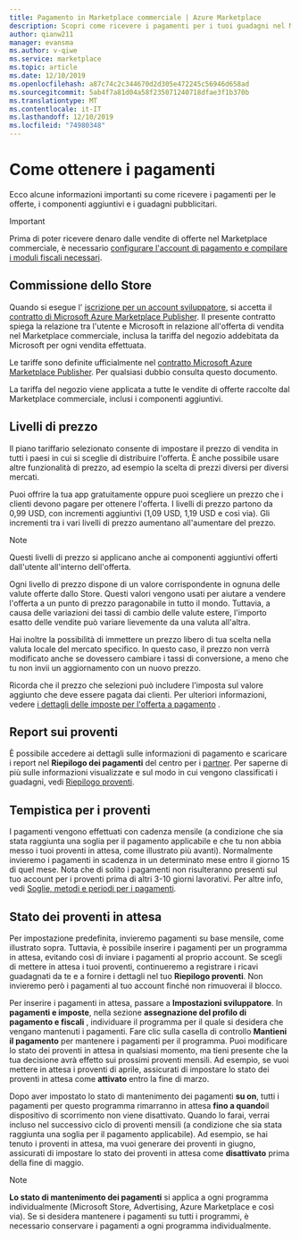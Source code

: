 ```yaml
---
title: Pagamento in Marketplace commerciale | Azure Marketplace
description: Scopri come ricevere i pagamenti per i tuoi guadagni nel Marketplace commerciale.
author: qianw211
manager: evansma
ms.author: v-qiwe
ms.service: marketplace
ms.topic: article
ms.date: 12/10/2019
ms.openlocfilehash: a87c74c2c344670d2d305e472245c56946d658ad
ms.sourcegitcommit: 5ab4f7a81d04a58f235071240718dfae3f1b370b
ms.translationtype: MT
ms.contentlocale: it-IT
ms.lasthandoff: 12/10/2019
ms.locfileid: "74980348"
---
```

# <a name="getting-paid"></a>Come ottenere i pagamenti
Ecco alcune informazioni importanti su come ricevere i pagamenti per le offerte, i componenti aggiuntivi e i guadagni pubblicitari.

> [!IMPORTANT]
> Prima di poter ricevere denaro dalle vendite di offerte nel Marketplace commerciale, è necessario [configurare l'account di pagamento e compilare i moduli fiscali necessari](set-up-your-payout-account-tax-forms.md).

## <a name="store-fee"></a>Commissione dello Store

Quando si esegue l' [iscrizione per un account sviluppatore](https://go.microsoft.com/fwlink/p/?LinkID=615100), si accetta il [contratto di Microsoft Azure Marketplace Publisher](https://go.microsoft.com/fwlink/p/?LinkID=699560). Il presente contratto spiega la relazione tra l'utente e Microsoft in relazione all'offerta di vendita nel Marketplace commerciale, inclusa la tariffa del negozio addebitata da Microsoft per ogni vendita effettuata.

Le tariffe sono definite ufficialmente nel [contratto Microsoft Azure Marketplace Publisher](https://go.microsoft.com/fwlink/p/?LinkID=699560). Per qualsiasi dubbio consulta questo documento.

La tariffa del negozio viene applicata a tutte le vendite di offerte raccolte dal Marketplace commerciale, inclusi i componenti aggiuntivi.

## <a name="price-tiers"></a>Livelli di prezzo

Il piano tariffario selezionato consente di impostare il prezzo di vendita in tutti i paesi in cui si sceglie di distribuire l'offerta. È anche possibile usare altre funzionalità di prezzo, ad esempio la scelta di prezzi diversi per diversi mercati.

Puoi offrire la tua app gratuitamente oppure puoi scegliere un prezzo che i clienti devono pagare per ottenere l'offerta. I livelli di prezzo partono da 0,99 USD, con incrementi aggiuntivi (1,09 USD, 1,19 USD e così via). Gli incrementi tra i vari livelli di prezzo aumentano all'aumentare del prezzo.

> [!NOTE] 
> Questi livelli di prezzo si applicano anche ai componenti aggiuntivi offerti dall'utente all'interno dell'offerta.

Ogni livello di prezzo dispone di un valore corrispondente in ognuna delle valute offerte dallo Store. Questi valori vengono usati per aiutare a vendere l'offerta a un punto di prezzo paragonabile in tutto il mondo. Tuttavia, a causa delle variazioni dei tassi di cambio delle valute estere, l'importo esatto delle vendite può variare lievemente da una valuta all'altra.

Hai inoltre la possibilità di immettere un prezzo libero di tua scelta nella valuta locale del mercato specifico. In questo caso, il prezzo non verrà modificato anche se dovessero cambiare i tassi di conversione, a meno che tu non invii un aggiornamento con un nuovo prezzo. 

Ricorda che il prezzo che selezioni può includere l'imposta sul valore aggiunto che deve essere pagata dai clienti. Per ulteriori informazioni, vedere [i dettagli delle imposte per l'offerta a pagamento](tax-details-paid-transactions.md) .


## <a name="payout-reporting"></a>Report sui proventi

È possibile accedere ai dettagli sulle informazioni di pagamento e scaricare i report nel **Riepilogo dei pagamenti** del centro per i [partner](https://partner.microsoft.com/dashboard). Per saperne di più sulle informazioni visualizzate e sul modo in cui vengono classificati i guadagni, vedi [Riepilogo proventi](payout-summary.md).


## <a name="payout-timeframe"></a>Tempistica per i proventi

I pagamenti vengono effettuati con cadenza mensile (a condizione che sia stata raggiunta una soglia per il pagamento applicabile e che tu non abbia messo i tuoi proventi in attesa, come illustrato più avanti). Normalmente invieremo i pagamenti in scadenza in un determinato mese entro il giorno 15 di quel mese. Nota che di solito i pagamenti non risulteranno presenti sul tuo account per i proventi prima di altri 3-10 giorni lavorativi. Per altre info, vedi [Soglie, metodi e periodi per i pagamenti](payment-thresholds-methods-timeframes.md).


##  <a name="payout-hold-status"></a>Stato dei proventi in attesa

Per impostazione predefinita, invieremo pagamenti su base mensile, come illustrato sopra. Tuttavia, è possibile inserire i pagamenti per un programma in attesa, evitando così di inviare i pagamenti al proprio account. Se scegli di mettere in attesa i tuoi proventi, continueremo a registrare i ricavi guadagnati da te e a fornire i dettagli nel tuo **Riepilogo proventi**. Non invieremo però i pagamenti al tuo account finché non rimuoverai il blocco.

Per inserire i pagamenti in attesa, passare a **Impostazioni sviluppatore**. In **pagamenti e imposte**, nella sezione **assegnazione del profilo di pagamento e fiscali** , individuare il programma per il quale si desidera che vengano mantenuti i pagamenti. Fare clic sulla casella di controllo **Mantieni il pagamento** per mantenere i pagamenti per il programma. Puoi modificare lo stato dei proventi in attesa in qualsiasi momento, ma tieni presente che la tua decisione avrà effetto sui prossimi proventi mensili. Ad esempio, se vuoi mettere in attesa i proventi di aprile, assicurati di impostare lo stato dei proventi in attesa come **attivato** entro la fine di marzo.

Dopo aver impostato lo stato di mantenimento dei pagamenti **su on**, tutti i pagamenti per questo programma rimarranno in attesa **fino a quando**il dispositivo di scorrimento non viene disattivato. Quando lo farai, verrai incluso nel successivo ciclo di proventi mensili (a condizione che sia stata raggiunta una soglia per il pagamento applicabile). Ad esempio, se hai tenuto i proventi in attesa, ma vuoi generare dei proventi in giugno, assicurati di impostare lo stato dei proventi in attesa come **disattivato** prima della fine di maggio.

> [!NOTE]
> **Lo stato di mantenimento dei pagamenti** si applica a ogni programma individualmente (Microsoft Store, Advertising, Azure Marketplace e così via). Se si desidera mantenere i pagamenti su tutti i programmi, è necessario conservare i pagamenti a ogni programma individualmente.


 

 




